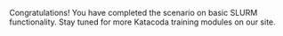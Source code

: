 Congratulations! You have completed the scenario on basic SLURM functionality. Stay tuned for more Katacoda training modules on our site.

